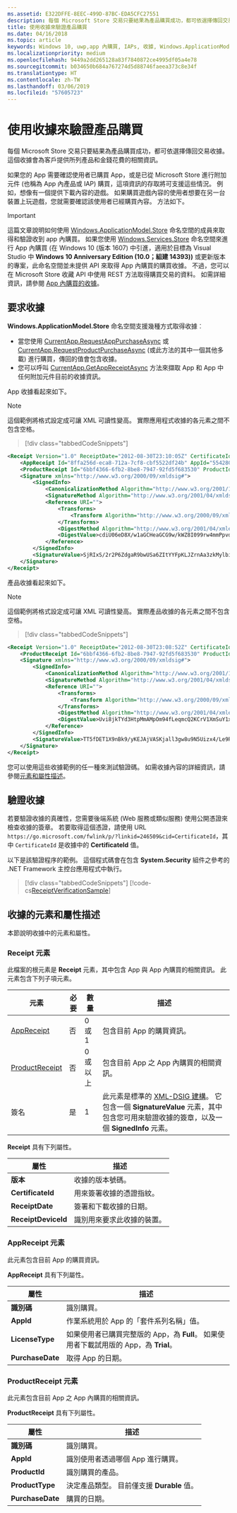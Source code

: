 ```yaml
---
ms.assetid: E322DFFE-8EEC-499D-87BC-EDA5CFC27551
description: 每個 Microsoft Store 交易只要結果為產品購買成功，都可依選擇傳回交易收據。
title: 使用收據來驗證產品購買
ms.date: 04/16/2018
ms.topic: article
keywords: Windows 10, uwp,app 內購買, IAPs, 收據, Windows.ApplicationModel.Store
ms.localizationpriority: medium
ms.openlocfilehash: 9449a2dd265128a83f7840872ce4995df05a4e78
ms.sourcegitcommit: b034650b684a767274d5d88746faeea373c8e34f
ms.translationtype: HT
ms.contentlocale: zh-TW
ms.lasthandoff: 03/06/2019
ms.locfileid: "57605723"
---
```

# <a name="use-receipts-to-verify-product-purchases"></a>使用收據來驗證產品購買

每個 Microsoft Store 交易只要結果為產品購買成功，都可依選擇傳回交易收據。 這個收據會為客戶提供所列產品和金錢花費的相關資訊。

如果您的 App 需要確認使用者已購買 App，或是已從 Microsoft Store 進行附加元件 (也稱為 App 內產品或 IAP) 購買，這項資訊的存取將可支援這些情況。 例如，想像有一個提供下載內容的遊戲。 如果購買遊戲內容的使用者想要在另一台裝置上玩遊戲，您就需要確認該使用者已經購買內容。 方法如下。

> [!IMPORTANT]
> 這篇文章說明如何使用 [Windows.ApplicationModel.Store](https://docs.microsoft.com/uwp/api/Windows.ApplicationModel.Store) 命名空間的成員來取得和驗證收到 app 內購買。 如果您使用 [Windows.Services.Store](https://docs.microsoft.com/uwp/api/Windows.Services.Store) 命名空間來進行 App 內購買 (在 Windows 10 (版本 1607) 中引進，適用於目標為 Visual Studio 中 **Windows 10 Anniversary Edition (10.0；組建 14393))** 或更新版本的專案，此命名空間並未提供 API 來取得 App 內購買的購買收據。 不過，您可以在 Microsoft Store 收藏 API 中使用 REST 方法取得購買交易的資料。 如需詳細資訊，請參閱 [App 內購買的收據](in-app-purchases-and-trials.md#receipts)。

## <a name="requesting-a-receipt"></a>要求收據


**Windows.ApplicationModel.Store** 命名空間支援幾種方式取得收據︰

* 當您使用 [CurrentApp.RequestAppPurchaseAsync](https://docs.microsoft.com/uwp/api/windows.applicationmodel.store.currentapp.requestapppurchaseasync) 或 [CurrentApp.RequestProductPurchaseAsync](https://docs.microsoft.com/uwp/api/windows.applicationmodel.store.currentapp.requestproductpurchaseasync) (或此方法的其中一個其他多載) 進行購買，傳回的值會包含收據。
* 您可以呼叫 [CurrentApp.GetAppReceiptAsync](https://docs.microsoft.com/uwp/api/windows.applicationmodel.store.currentapp.getappreceiptasync) 方法來擷取 App 和 App 中任何附加元件目前的收據資訊。

App 收據看起來如下。

> [!NOTE]
> 這個範例將格式設定成可讓 XML 可讀性變高。 實際應用程式收據的各元素之間不包含空格。

> [!div class="tabbedCodeSnippets"]
```xml
<Receipt Version="1.0" ReceiptDate="2012-08-30T23:10:05Z" CertificateId="b809e47cd0110a4db043b3f73e83acd917fe1336" ReceiptDeviceId="4e362949-acc3-fe3a-e71b-89893eb4f528">
    <AppReceipt Id="8ffa256d-eca8-712a-7cf8-cbf5522df24b" AppId="55428GreenlakeApps.CurrentAppSimulatorEventTest_z7q3q7z11crfr" PurchaseDate="2012-06-04T23:07:24Z" LicenseType="Full" />
    <ProductReceipt Id="6bbf4366-6fb2-8be8-7947-92fd5f683530" ProductId="Product1" PurchaseDate="2012-08-30T23:08:52Z" ExpirationDate="2012-09-02T23:08:49Z" ProductType="Durable" AppId="55428GreenlakeApps.CurrentAppSimulatorEventTest_z7q3q7z11crfr" />
    <Signature xmlns="http://www.w3.org/2000/09/xmldsig#">
        <SignedInfo>
            <CanonicalizationMethod Algorithm="http://www.w3.org/2001/10/xml-exc-c14n#" />
            <SignatureMethod Algorithm="http://www.w3.org/2001/04/xmldsig-more#rsa-sha256" />
            <Reference URI="">
                <Transforms>
                    <Transform Algorithm="http://www.w3.org/2000/09/xmldsig#enveloped-signature" />
                </Transforms>
                <DigestMethod Algorithm="http://www.w3.org/2001/04/xmlenc#sha256" />
                <DigestValue>cdiU06eD8X/w1aGCHeaGCG9w/kWZ8I099rw4mmPpvdU=</DigestValue>
            </Reference>
        </SignedInfo>
        <SignatureValue>SjRIxS/2r2P6ZdgaR9bwUSa6ZItYYFpKLJZrnAa3zkMylbiWjh9oZGGng2p6/gtBHC2dSTZlLbqnysJjl7mQp/A3wKaIkzjyRXv3kxoVaSV0pkqiPt04cIfFTP0JZkE5QD/vYxiWjeyGp1dThEM2RV811sRWvmEs/hHhVxb32e8xCLtpALYx3a9lW51zRJJN0eNdPAvNoiCJlnogAoTToUQLHs72I1dECnSbeNPXiG7klpy5boKKMCZfnVXXkneWvVFtAA1h2sB7ll40LEHO4oYN6VzD+uKd76QOgGmsu9iGVyRvvmMtahvtL1/pxoxsTRedhKq6zrzCfT8qfh3C1w==</SignatureValue>
    </Signature>
</Receipt>
```

產品收據看起來如下。

> [!NOTE]
> 這個範例將格式設定成可讓 XML 可讀性變高。 實際產品收據的各元素之間不包含空格。

> [!div class="tabbedCodeSnippets"]
```xml
<Receipt Version="1.0" ReceiptDate="2012-08-30T23:08:52Z" CertificateId="b809e47cd0110a4db043b3f73e83acd917fe1336" ReceiptDeviceId="4e362949-acc3-fe3a-e71b-89893eb4f528">
    <ProductReceipt Id="6bbf4366-6fb2-8be8-7947-92fd5f683530" ProductId="Product1" PurchaseDate="2012-08-30T23:08:52Z" ExpirationDate="2012-09-02T23:08:49Z" ProductType="Durable" AppId="55428GreenlakeApps.CurrentAppSimulatorEventTest_z7q3q7z11crfr" />
    <Signature xmlns="http://www.w3.org/2000/09/xmldsig#">
        <SignedInfo>
            <CanonicalizationMethod Algorithm="http://www.w3.org/2001/10/xml-exc-c14n#" />
            <SignatureMethod Algorithm="http://www.w3.org/2001/04/xmldsig-more#rsa-sha256" />
            <Reference URI="">
                <Transforms>
                    <Transform Algorithm="http://www.w3.org/2000/09/xmldsig#enveloped-signature" />
                </Transforms>
                <DigestMethod Algorithm="http://www.w3.org/2001/04/xmlenc#sha256" />
                <DigestValue>Uvi8jkTYd3HtpMmAMpOm94fLeqmcQ2KCrV1XmSuY1xI=</DigestValue>
            </Reference>
        </SignedInfo>
        <SignatureValue>TT5fDET1X9nBk9/yKEJAjVASKjall3gw8u9N5Uizx4/Le9RtJtv+E9XSMjrOXK/TDicidIPLBjTbcZylYZdGPkMvAIc3/1mdLMZYJc+EXG9IsE9L74LmJ0OqGH5WjGK/UexAXxVBWDtBbDI2JLOaBevYsyy+4hLOcTXDSUA4tXwPa2Bi+BRoUTdYE2mFW7ytOJNEs3jTiHrCK6JRvTyU9lGkNDMNx9loIr+mRks+BSf70KxPtE9XCpCvXyWa/Q1JaIyZI7llCH45Dn4SKFn6L/JBw8G8xSTrZ3sBYBKOnUDbSCfc8ucQX97EyivSPURvTyImmjpsXDm2LBaEgAMADg==</SignatureValue>
    </Signature>
</Receipt>
```

您可以使用這些收據範例的任一種來測試驗證碼。 如需收據內容的詳細資訊，請參閱[元素和屬性描述](#receipt-descriptions)。

## <a name="validating-a-receipt"></a>驗證收據

若要驗證收據的真確性，您需要後端系統 (Web 服務或類似服務) 使用公開憑證來檢查收據的簽章。 若要取得這個憑證，請使用 URL ```https://go.microsoft.com/fwlink/p/?linkid=246509&cid=CertificateId```，其中 ```CertificateId``` 是收據中的 **CertificateId** 值。

以下是該驗證程序的範例。 這個程式碼會在包含 **System.Security** 組件之參考的 .NET Framework 主控台應用程式中執行。

> [!div class="tabbedCodeSnippets"]
[!code-cs[ReceiptVerificationSample](./code/ReceiptVerificationSample/cs/Program.cs#ReceiptVerificationSample)]

<span id="receipt-descriptions" />

## <a name="element-and-attribute-descriptions-for-a-receipt"></a>收據的元素和屬性描述

本節說明收據中的元素和屬性。

### <a name="receipt-element"></a>Receipt 元素

此檔案的根元素是 **Receipt** 元素，其中包含 App 與 App 內購買的相關資訊。 此元素包含下列子項元素。

|  元素  |  必要  |  數量  |  描述   |
|-------------|------------|--------|--------|
|  [AppReceipt](#appreceipt)  |    否        |  0 或 1  |  包含目前 App 的購買資訊。            |
|  [ProductReceipt](#productreceipt)  |     否       |  0 或以上    |   包含目前 App 之 App 內購買的相關資訊。     |
|  簽名  |      是      |  1   |   此元素是標準的 [XML-DSIG 建構](https://go.microsoft.com/fwlink/p/?linkid=251093)。 它包含一個 **SignatureValue** 元素，其中包含您可用來驗證收據的簽章，以及一個 **SignedInfo** 元素。      |

**Receipt** 具有下列屬性。

|  屬性  |  描述   |
|-------------|-------------------|
|  **版本**  |    收據的版本號碼。            |
|  **CertificateId**  |     用來簽署收據的憑證指紋。          |
|  **ReceiptDate**  |    簽署和下載收據的日期。           |  
|  **ReceiptDeviceId**  |   識別用來要求此收據的裝置。         |  |

<span id="appreceipt" />

### <a name="appreceipt-element"></a>AppReceipt 元素

此元素包含目前 App 的購買資訊。

**AppReceipt** 具有下列屬性。

|  屬性  |  描述   |
|-------------|-------------------|
|  **識別碼**  |    識別購買。           |
|  **AppId**  |     作業系統用於 App 的「套件系列名稱」值。           |
|  **LicenseType**  |    如果使用者已購買完整版的 App，為 **Full**。 如果使用者下載試用版的 App，為 **Trial**。           |  
|  **PurchaseDate**  |    取得 App 的日期。          |  |

<span id="productreceipt" />

### <a name="productreceipt-element"></a>ProductReceipt 元素

此元素包含目前 App 之 App 內購買的相關資訊。

**ProductReceipt** 具有下列屬性。

|  屬性  |  描述   |
|-------------|-------------------|
|  **識別碼**  |    識別購買。           |
|  **AppId**  |     識別使用者透過哪個 App 進行購買。           |
|  **ProductId**  |     識別購買的產品。           |
|  **ProductType**  |    決定產品類型。 目前僅支援 **Durable** 值。          |  
|  **PurchaseDate**  |    購買的日期。          |  |

 

 
